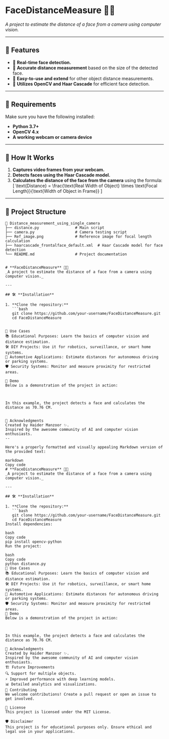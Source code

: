 # **FaceDistanceMeasure** 📏📸  
_A project to estimate the distance of a face from a camera using computer vision._

---

## 🌟 **Features**
- 🎥 **Real-time face detection.**
- 📏 **Accurate distance measurement** based on the size of the detected face.
- 📂 **Easy-to-use and extend** for other object distance measurements.
- 🧠 **Utilizes OpenCV and Haar Cascade** for efficient face detection.

---

## 🔧 **Requirements**
Make sure you have the following installed:
- **Python 3.7+**
- **OpenCV 4.x**
- **A working webcam or camera device**

---

## 🚀 **How It Works**
1. **Captures video frames from your webcam.**
2. **Detects faces using the Haar Cascade model.**
3. **Calculates the distance of the face from the camera** using the formula:
   \[
   \text{Distance} = \frac{\text{Real Width of Object} \times \text{Focal Length}}{\text{Width of Object in Frame}}
   \]

---

## 📂 **Project Structure**
```plaintext
📁 Distance_measurement_using_single_camera
├── distance.py                # Main script
├── camera.py                  # Camera testing script
├── Ref_image.png              # Reference image for focal length calculation
├── haarcascade_frontalface_default.xml  # Haar Cascade model for face detection
└── README.md                  # Project documentation


# **FaceDistanceMeasure** 📏📸  
_A project to estimate the distance of a face from a camera using computer vision._

---

## 🛠️ **Installation**

1. **Clone the repository:**
   ```bash
   git clone https://github.com/your-username/FaceDistanceMeasure.git
   cd FaceDistanceMeasure


🤔 Use Cases
📚 Educational Purposes: Learn the basics of computer vision and distance estimation.
🛠️ DIY Projects: Use it for robotics, surveillance, or smart home systems.
🚗 Automotive Applications: Estimate distances for autonomous driving or parking systems.
🛡️ Security Systems: Monitor and measure proximity for restricted areas.

📸 Demo
Below is a demonstration of the project in action:



In this example, the project detects a face and calculates the distance as 70.76 CM.


📝 Acknowledgments
Created by Haider Manzoor ✨.
Inspired by the awesome community of AI and computer vision enthusiasts.
--

Here's a properly formatted and visually appealing Markdown version of the provided text:

markdown
Copy code
# **FaceDistanceMeasure** 📏📸  
_A project to estimate the distance of a face from a camera using computer vision._

---

## 🛠️ **Installation**

1. **Clone the repository:**
   ```bash
   git clone https://github.com/your-username/FaceDistanceMeasure.git
   cd FaceDistanceMeasure
Install dependencies:

bash
Copy code
pip install opencv-python
Run the project:

bash
Copy code
python distance.py
🤔 Use Cases
📚 Educational Purposes: Learn the basics of computer vision and distance estimation.
🛠️ DIY Projects: Use it for robotics, surveillance, or smart home systems.
🚗 Automotive Applications: Estimate distances for autonomous driving or parking systems.
🛡️ Security Systems: Monitor and measure proximity for restricted areas.
📸 Demo
Below is a demonstration of the project in action:



In this example, the project detects a face and calculates the distance as 70.76 CM.

📝 Acknowledgments
Created by Haider Manzoor ✨.
Inspired by the awesome community of AI and computer vision enthusiasts.
🏗️ Future Improvements
🔍 Support for multiple objects.
⚡ Improved performance with deep learning models.
📊 Detailed analytics and visualizations.
💌 Contributing
We welcome contributions! Create a pull request or open an issue to get involved.

📜 License
This project is licensed under the MIT License.

🛡️ Disclaimer
This project is for educational purposes only. Ensure ethical and legal use in your applications.

